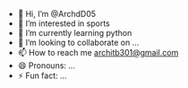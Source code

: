 - 👋 Hi, I’m @ArchdD05
- 👀 I’m interested in sports
- 🌱 I’m currently learning python
- 💞️ I’m looking to collaborate on ...
- 📫 How to reach me architb301@gmail.com
- 😄 Pronouns: ...
- ⚡ Fun fact: ...

<!---
ArchdD05/ArchdD05 is a ✨ special ✨ repository because its `README.md` (this file) appears on your GitHub profile.
You can click the Preview link to take a look at your changes.
--->
